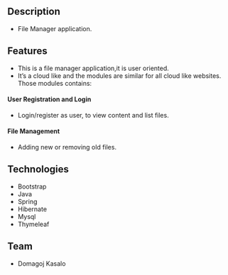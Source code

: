 ## Description
* File Manager application.

## Features
* This is a file manager application,it is user oriented.
* It’s a cloud like and the modules are similar for all cloud like websites. Those modules contains:

#### User Registration and Login
* Login/register as user, to view content and list files.

#### File Management
* Adding new or removing old files.

## Technologies
* Bootstrap
* Java
* Spring
* Hibernate
* Mysql
* Thymeleaf

## Team
* Domagoj Kasalo

